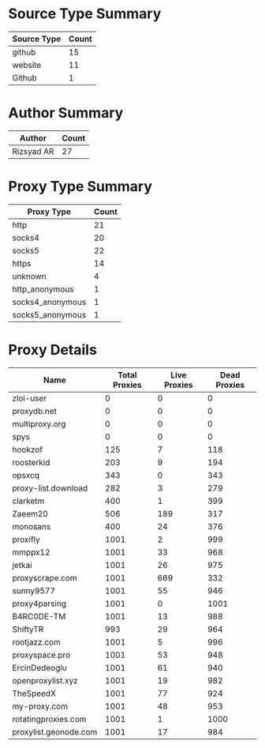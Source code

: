 # Source Type Summary

| Source Type | Count |
|-------------|-------|
| github | 15 |
| website | 11 |
| Github | 1 |


# Author Summary

| Author | Count |
|--------|-------|
| Rizsyad AR | 27 |


# Proxy Type Summary

| Proxy Type | Count |
|------------|-------|
| http | 21 |
| socks4 | 20 |
| socks5 | 22 |
| https | 14 |
| unknown | 4 |
| http_anonymous | 1 |
| socks4_anonymous | 1 |
| socks5_anonymous | 1 |


# Proxy Details

| Name | Total Proxies | Live Proxies | Dead Proxies |
|------|---------------|--------------|---------------|
| zloi-user | 0 | 0 | 0 |
| proxydb.net | 0 | 0 | 0 |
| multiproxy.org | 0 | 0 | 0 |
| spys | 0 | 0 | 0 |
| hookzof | 125 | 7 | 118 |
| roosterkid | 203 | 9 | 194 |
| opsxcq | 343 | 0 | 343 |
| proxy-list.download | 282 | 3 | 279 |
| clarketm | 400 | 1 | 399 |
| Zaeem20 | 506 | 189 | 317 |
| monosans | 400 | 24 | 376 |
| proxifly | 1001 | 2 | 999 |
| mmppx12 | 1001 | 33 | 968 |
| jetkai | 1001 | 26 | 975 |
| proxyscrape.com | 1001 | 669 | 332 |
| sunny9577 | 1001 | 55 | 946 |
| proxy4parsing | 1001 | 0 | 1001 |
| B4RC0DE-TM | 1001 | 13 | 988 |
| ShiftyTR | 993 | 29 | 964 |
| rootjazz.com | 1001 | 5 | 996 |
| proxyspace.pro | 1001 | 53 | 948 |
| ErcinDedeoglu | 1001 | 61 | 940 |
| openproxylist.xyz | 1001 | 19 | 982 |
| TheSpeedX | 1001 | 77 | 924 |
| my-proxy.com | 1001 | 48 | 953 |
| rotatingproxies.com | 1001 | 1 | 1000 |
| proxylist.geonode.com | 1001 | 17 | 984 |
